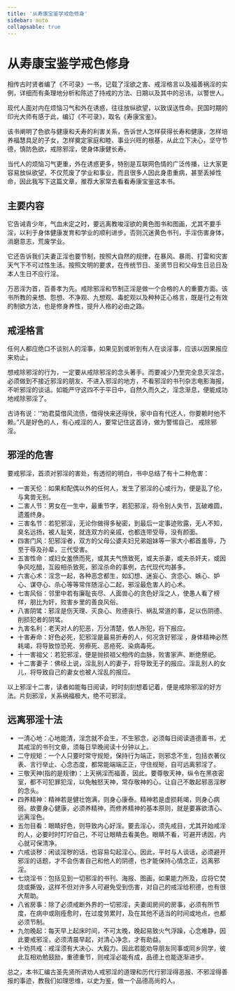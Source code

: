 ```yaml
---
title: '从寿康宝鉴学戒色修身'
sidebar: auto
collapsable: true
---
```

# 从寿康宝鉴学戒色修身
相传古时贤者编了《不可录》一书，记载了淫欲之害、戒淫格言以及福善祸淫的实例，详细而有条理地分析和陈述了持戒的方法、日期以及其中的忌讳，以警世人。

现代人面对内在烦恼习气和外在诱惑，往往放纵欲望，以致误送性命。民国时期的印光大师有感于此，编订《不可录》，取名《寿康宝鉴》。

该书阐明了色欲与健康和夭寿的利害关系，告诉世人怎样获得长寿和健康，怎样培养福慧具足的子女，怎样奠定家庭和睦、事业兴旺的根基，从此立下决心，坚守节德，慎防色欲，戒除邪淫，使身体康健长寿。

当代人的烦恼习气更重，外在诱惑更多，特别是互联网色情的广泛传播，让大家更容易放纵欲望，不仅荒废了学业和事业，而且很多人因此身患重病，甚至丢掉性命，因此我写下这篇文章，推荐大家常去看看寿康宝鉴这本书。

## 主要内容
它告诫青少年，气血未定之时，要远离教唆淫欲的黄色图书和图画，尤其不要手淫，以利于身体健康发育和学业的顺利进步。否则沉迷黄色书刊，手淫伤害身体，消磨意志，荒废学业。

它还告诉我们夫妻正淫也要节制，按照大自然的规律，在暴风、暴雨、打雷和灾害天气下不可过性生活。按照文明的要求，在传统节日、圣贤节日和父母生日忌日及本人生日不应行淫。

万恶淫为首，百善孝为先。戒除邪淫和节制正淫是做一个合格的人的重要方面。该书所教的亲想、怨想、不净观、九想观、毒蛇观以及种种正心格言，既是行之有效的制欲方法，也是修身养性，提升人格的必由之路。

## 戒淫格言
任何人都应绝口不谈别人的淫事，如果见到或听到有人在谈淫事，应该以因果报应来劝止。

想戒除邪淫的行为，一定要从戒除邪淫的念头著手。而要减少乃至完全息灭淫念，必须做到不接近邪淫的朋友、不进入邪淫的地方，不看邪淫的书刊杂志电影海报，不听邪淫的谈话。如能严守这四不于平日中，自然久而久之，淫念渐息，便能成功地戒除邪淫了。

古诗有说：‘“劝君莫借风流债，借得快来还得快，家中自有代还人，你要赖时他不赖。”凡是好色的人，有心戒淫的人，要常记住这首诗，做为警惕自己， 戒除邪淫。

## 邪淫的危害
要戒邪淫，首须对邪淫的害处，有透彻的明白，书中总结了有十二种危害：
- 一害天伦：如果和配偶以外的任何人，发生了邪淫的心或行为，便是乱了伦，与禽兽无别。
- 二害人节：男女在一生中，最重节字，若犯邪淫，将令别人失节，瓦破难圆，遗羞终身。
- 三害名节：若犯邪淫，无论你做得多秘密，到最后一定事迹败露，无人不知，臭名远扬，被人耻笑，就连双方的亲戚，也都连带受辱，没有颜面。
- 四害门风：犯邪淫者，双方的父母公婆夫妇兄弟姐妹等一家大小都首羞辱，乃至于辱及孙辈，三代受害。
- 五害性命：或妇女羞愤而死，或其夫气愤致死，或夫杀妻，或夫杀奸夫，或因争风吃醋，互殴相杀致死，邪淫杀命的事例，古代现代均甚多。
- 六害心术：淫念一起，各种恶念都生，如幻想、迷妄心、贪恋心、嫉心、妒心、谋夺心、杀心等等常伴随淫心二起，邪淫最危害人的心术。
- 七害风俗：邻里中若有廉耻丧尽、人面兽心的贪色好淫之人，使愚人看了榜样，朋比为奸，败害乡里的善良风俗。
- 八害阴骘：邪淫是伤天理、灭良心、败德丧行、祸乱常道的事，足以伤阴德、削损犯者的阴骘。
- 九害名利：老天对人的犯恶，万分清楚，依人所犯，将下报应。
- 十害寿命：好色必死，犯邪淫是最易折寿的人，何况贪好邪淫 ，身体精神必然耗竭，将导致惊恐死、劳瘵死、恶疮死、染病毒死。
- 十一害祖父：若犯邪淫，便是抛损祖父相传的血脉，败害家声、断绝祭祀。
- 十二害妻子：佛经上说，淫乱别人的妻子，将导致无子的报应。淫乱别人的女儿，将导致自己的妻女也被人淫乱的报应。

以上邪淫十二害，读者如能每日阅读，时时刻刻想着记着，便是戒除邪淫的好方法。片刻邪淫，关系祸福极大，绝不可邪淫。

## 远离邪淫十法
- 一清心地：心地能清，淫念就不会生，不生邪念，必须每日阅读道德善书，尤其戒淫的书刊文章，须每日早晚阅读十分钟以上。
- 二守规矩：一个人只要时常守规矩，保持行为端正，则邪念不生，包括衣著仪表、言行举止、心念态度，都常能端端正正，守住规矩，自可远离邪淫了。
- 三敬天神(指的是规律)：上天祸淫而福善，因此，要尊敬天神，纵令在黑夜密室，都不可犯罪犯淫，以免触怒天神，常存敬神的心，让自己不敢起邪恶淫秽的念头。
- 四养精神：精神若是健壮饱满，则身心康泰。精神若是虚损耗竭，则身心病弱。故要身心健康，必须养精神，而修养精神的基本原则，就是要寡欲清心、远离淫色。
- 五勿目看：眼睛好色，则导致内心好淫。要去淫心，须先戒目，尤其开始戒淫的人，必要时时叮咛自己，不可让眼睛去看美色。眼睛不看，可避开诱因，内心就可保清净。
- 六戒谈秽：闲谈淫秽的话，也容易勾起淫心。因此，平时与人谈话，必须避开邪淫的话题，才不会伤害自己和他人的阴德，也才能保持心情念正，远离邪淫。
- 七烧淫书：包括见到一切邪淫的书刊、海报、图画，如果能力所及，应将它焚烧或撕毁，这样不但对许多人可避免受到伤害，对自己的戒淫给积德，也有很大帮助。
- 八省房事：除了必须戒断外界的一切邪淫，夫妻闺房间的房事，必须有所节度，在病中或刚痊愈时，在过度劳累时，及在其他不适当的时间或地点，也都必须节制。
- 九勿晚起：每天早上起床时间，不可太晚，晚起易致火气浮躁，心念难静，因此要戒邪淫，必须清晨早起，对清心净念，才有助益。
- 十劝共戒：戒淫须有大决心、大毅力。因此若能劝导朋友同事或同乡同学，彼此互相劝勉鼓励，重德重节，则戒淫必能有成，品德上也能逐渐进步。

总之，本书汇编古圣先贤所讲劝人戒邪淫的道理和历代行邪淫得恶报、不邪淫得善报的事迹，教我们如理思维，以史为鉴，做一个品德高尚的人。